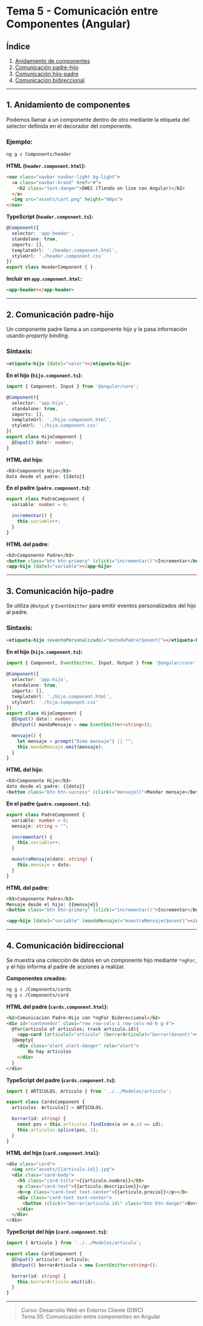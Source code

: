 # Tema 5 - Comunicación entre Componentes (Angular)

## Índice

1. [Anidamiento de componentes](#1-anidamiento-de-componentes)  
2. [Comunicación padre-hijo](#2-comunicación-padre-hijo)  
3. [Comunicación hijo-padre](#3-comunicación-hijo-padre)  
4. [Comunicación bidireccional](#4-comunicación-bidireccional)  

---

## 1. Anidamiento de componentes

Podemos llamar a un componente dentro de otro mediante la etiqueta del selector definida en el decorador del componente.

### Ejemplo:

```bash
ng g c Components/header
```

**HTML (`header.component.html`):**

```html
<nav class="navbar navbar-light bg-light">
  <a class="navbar-brand" href="#">
    <h2 class="text-danger">DWEC (Tienda on line con Angular)</h2>
  </a>
  <img src="assets/cart.png" height="60px">
</nav>
```

**TypeScript (`header.component.ts`):**

```typescript
@Component({
  selector: 'app-header',
  standalone: true,
  imports: [],
  templateUrl: './header.component.html',
  styleUrl: './header.component.css'
})
export class HeaderComponent { }
```

**Incluir en `app.component.html`:**

```html
<app-header></app-header>
```

---

## 2. Comunicación padre-hijo

Un componente padre llama a un componente hijo y le pasa información usando _property binding_.

### Sintaxis:

```html
<etiqueta-hijo [dato]="valor"></etiqueta-hijo>
```

**En el hijo (`hijo.component.ts`):**

```typescript
import { Component, Input } from '@angular/core';

@Component({
  selector: 'app-hijo',
  standalone: true,
  imports: [],
  templateUrl: './hijo.component.html',
  styleUrl: './hijo.component.css'
})
export class HijoComponent {
  @Input() dato!: number;
}
```

**HTML del hijo:**

```html
<h3>Componente Hijo</h3>
Dato desde el padre: {{dato}}
```

**En el padre (`padre.component.ts`):**

```typescript
export class PadreComponent {
  variable: number = 0;

  incrementar() {
    this.variable++;
  }
}
```

**HTML del padre:**

```html
<h3>Componente Padre</h3>
<button class="btn btn-primary" (click)="incrementar()">Incrementar</button>
<app-hijo [dato]="variable"></app-hijo>
```

---

## 3. Comunicación hijo-padre

Se utiliza `@Output` y `EventEmitter` para emitir eventos personalizados del hijo al padre.

### Sintaxis:

```html
<etiqueta-hijo (eventoPersonalizado)="metodoPadre($event)"></etiqueta-hijo>
```

**En el hijo (`hijo.component.ts`):**

```typescript
import { Component, EventEmitter, Input, Output } from '@angular/core';

@Component({
  selector: 'app-hijo',
  standalone: true,
  imports: [],
  templateUrl: './hijo.component.html',
  styleUrl: './hijo.component.css'
})
export class HijoComponent {
  @Input() dato!: number;
  @Output() mandaMensaje = new EventEmitter<string>();

  mensaje() {
    let mensaje = prompt("Dime mensaje") || "";
    this.mandaMensaje.emit(mensaje);
  }
}
```

**HTML del hijo:**

```html
<h3>Componente Hijo</h3>
dato desde el padre: {{dato}}  
<button class="btn btn-success" (click)="mensaje()">Mandar mensaje</button>
```

**En el padre (`padre.component.ts`):**

```typescript
export class PadreComponent {
  variable: number = 0;
  mensaje: string = "";

  incrementar() {
    this.variable++;
  }

  muestraMensaje(dato: string) {
    this.mensaje = dato;
  }
}
```

**HTML del padre:**

```html
<h3>Componente Padre</h3>
Mensaje desde el hijo: {{mensaje}}  
<button class="btn btn-primary" (click)="incrementar()">Incrementar</button>

<app-hijo [dato]="variable" (mandaMensaje)="muestraMensaje($event)"></app-hijo>
```

---

## 4. Comunicación bidireccional

Se muestra una colección de datos en un componente hijo mediante `*ngFor`, y el hijo informa al padre de acciones a realizar.

**Componentes creados:**

```bash
ng g c /Components/cards
ng g c /Components/card
```

**HTML del padre (`cards.component.html`):**

```html
<h2>Comunicación Padre-Hijo con *ngFor Bidereccional</h2>
<div id="contenedor" class="row row-cols-1 row-cols-md-6 g-4">
  @for(articulo of articulos; track articulo.id){
    <app-card [articulo]="articulo" (borrarArticulo)="borrar($event)"></app-card>
  }@empty{
    <div class="alert alert-danger" role="alert">
        No hay articulos
    </div>
  }
</div>
```

**TypeScript del padre (`cards.component.ts`):**

```typescript
import { ARTICULOS, Articulo } from '../../Modelos/articulo';

export class CardsComponent {
  articulos: Articulo[] = ARTICULOS;

  borrar(id: string) {
    const pos = this.articulos.findIndex(a => a.id == id);
    this.articulos.splice(pos, 1);
  }
}
```

**HTML del hijo (`card.component.html`):**

```html
<div class="card">
  <img src="assets/{{articulo.id}}.jpg">
  <div class="card-body">
    <h5 class="card-title">{{articulo.nombre}}</h5>
    <p class="card-text">{{articulo.descripcion}}</p>
    <b><p class="card-text text-center">{{articulo.precio}}</p></b>
    <div class="card-text text-center">
      <button (click)="borrar(articulo.id)" class="btn btn-danger">Borrar</button>
    </div>
  </div>
</div>
```

**TypeScript del hijo (`card.component.ts`):**

```typescript
import { Articulo } from '../../Modelos/articulo';

export class CardComponent {
  @Input() articulo!: Articulo;
  @Output() borrarArticulo = new EventEmitter<string>();

  borrar(id: string) {
    this.borrarArticulo.emit(id);
  }
}
```

---

> Curso: Desarrollo Web en Entorno Cliente (DWC)  
> Tema 05: Comunicación entre componentes en Angular
